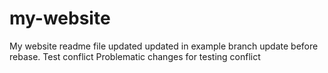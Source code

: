 # my-website
My website readme file updated
updated in example branch
update before rebase.
Test conflict
Problematic changes for testing conflict
